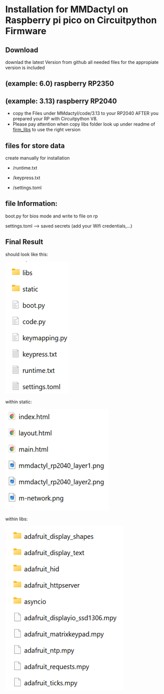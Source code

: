 # Installation for MMDactyl on Raspberry pi pico on Circuitpython Firmware

## Download

downlad the latest Version from github all needed files for the appropiate version is included

## (example: 6.0) raspberry RP2350

## (example: 3.13) raspberry RP2040

- copy the Files under MMdactyl/code/3.13 to your RP2040 AFTER you prepared your RP with Circuitpython V8.
- Please pay attention when copy libs folder look up under readme of [firm_libs](firm_libs/readme.md) to use the right version

## files for store data

create manually for installation

- /runtime.txt

- /keypress.txt

- /settings.toml

## file Information:

boot.py for bios mode and write to file on rp

settings.toml --> saved secrets (add your Wifi credentials,...)

## Final Result

should look like this:

![1734438267554](image/README/1734438267554.png)

within static:

![1734438079221](image/README/1734438079221.png)

within libs:

![1734438102630](image/README/1734438102630.png)
